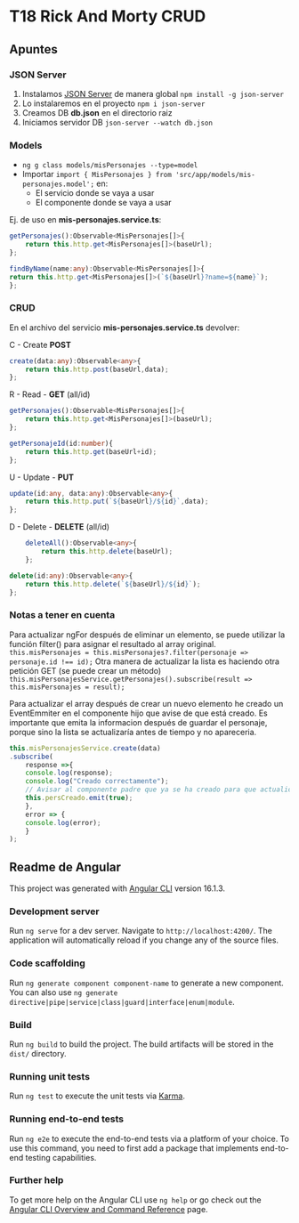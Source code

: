 # T18 Rick And Morty CRUD
## Apuntes
### JSON Server
1. Instalamos [JSON Server](https://www.npmjs.com/package/json-server) de manera global `npm install -g json-server`
2. Lo instalaremos en el proyecto `npm i json-server`
3. Creamos DB **db.json** en el directorio raiz
4. Iniciamos servidor DB `json-server --watch db.json`

### Models
- `ng g class models/misPersonajes --type=model`
- Importar `import { MisPersonajes } from 'src/app/models/mis-personajes.model';` en:
    - El servicio donde se vaya a usar
    - El componente donde se vaya a usar

Ej. de uso en **mis-personajes.service.ts**:
```ts
getPersonajes():Observable<MisPersonajes[]>{
    return this.http.get<MisPersonajes[]>(baseUrl);
};

findByName(name:any):Observable<MisPersonajes[]>{
return this.http.get<MisPersonajes[]>(`${baseUrl}?name=${name}`);
};
```

### CRUD
En el archivo del servicio **mis-personajes.service.ts** devolver:

C - Create **POST**
```ts
create(data:any):Observable<any>{
    return this.http.post(baseUrl,data);
};
```

R - Read - **GET** (all/id)
```ts
getPersonajes():Observable<MisPersonajes[]>{
    return this.http.get<MisPersonajes[]>(baseUrl);
};
```

```ts
getPersonajeId(id:number){
    return this.http.get(baseUrl+id);
};
```

U - Update - **PUT**
```ts
update(id:any, data:any):Observable<any>{
    return this.http.put(`${baseUrl}/${id}`,data);
};
```

D - Delete - **DELETE** (all/id)
```ts
    deleteAll():Observable<any>{
        return this.http.delete(baseUrl);
    };
```

```ts
delete(id:any):Observable<any>{
    return this.http.delete(`${baseUrl}/${id}`);
};
```

### Notas a tener en cuenta
Para actualizar ngFor después de eliminar un elemento, se puede utilizar la función filter() para asignar el resultado al array original.
`this.misPersonajes = this.misPersonajes?.filter(personaje => personaje.id !== id);`
Otra manera de actualizar la lista es haciendo otra petición GET (se puede crear un método)
`this.misPersonajesService.getPersonajes().subscribe(result => this.misPersonajes = result);`


Para actualizar el array después de crear un nuevo elemento he creado un EventEmmiter en el componente hijo que avise de que está creado.
Es importante que emita la informacion después de guardar el personaje, porque sino la lista se actualizaría antes de tiempo y no apareceria.
```ts
this.misPersonajesService.create(data)
.subscribe(
    response =>{
    console.log(response);
    console.log("Creado correctamente");
    // Avisar al componente padre que ya se ha creado para que actualice la lista y cierre la ventana
    this.persCreado.emit(true);
    },
    error => {
    console.log(error);
    }
);
```



## Readme de Angular
This project was generated with [Angular CLI](https://github.com/angular/angular-cli) version 16.1.3.

### Development server

Run `ng serve` for a dev server. Navigate to `http://localhost:4200/`. The application will automatically reload if you change any of the source files.

### Code scaffolding

Run `ng generate component component-name` to generate a new component. You can also use `ng generate directive|pipe|service|class|guard|interface|enum|module`.

### Build

Run `ng build` to build the project. The build artifacts will be stored in the `dist/` directory.

### Running unit tests

Run `ng test` to execute the unit tests via [Karma](https://karma-runner.github.io).

### Running end-to-end tests

Run `ng e2e` to execute the end-to-end tests via a platform of your choice. To use this command, you need to first add a package that implements end-to-end testing capabilities.

### Further help

To get more help on the Angular CLI use `ng help` or go check out the [Angular CLI Overview and Command Reference](https://angular.io/cli) page.
